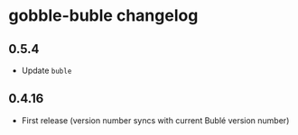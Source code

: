 # gobble-buble changelog

## 0.5.4

* Update `buble`

## 0.4.16

* First release (version number syncs with current Bublé version number)
